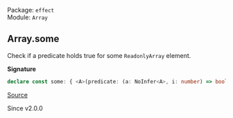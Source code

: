 Package: `effect`<br />
Module: `Array`<br />

## Array.some

Check if a predicate holds true for some `ReadonlyArray` element.

**Signature**

```ts
declare const some: { <A>(predicate: (a: NoInfer<A>, i: number) => boolean): (self: ReadonlyArray<A>) => self is NonEmptyReadonlyArray<A>; <A>(self: ReadonlyArray<A>, predicate: (a: A, i: number) => boolean): self is NonEmptyReadonlyArray<A>; }
```

[Source](https://github.com/Effect-TS/effect/tree/main/packages/effect/src/Array.ts#L2851)

Since v2.0.0